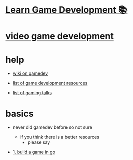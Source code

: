 # [Learn Game Development 📚](https://my.mindnode.com/rMqH25BBnT8N9Frhv3L6YCk8NozigyGWgjrgPmjE)

# [video game development](http://www.wikiwand.com/en/Video_game_development)


# help


- [wiki on gamedev](https://www.reddit.com/r/gamedev/wiki/index)

- [list of game development resources](list%20of%20Game%20Development%20resources)

- [list of gaming talks](https://github.com/hzoo/awesome-gametalks)


# basics

- never did gamedev before so not sure  
	- if you think there is a better resources  
		- please say


- [1. build a game in go](https://engo.io/tutorials/01-hello-world)


